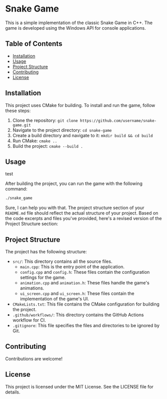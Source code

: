 # Snake Game

This is a simple implementation of the classic Snake Game in C++. The game is developed using the Windows API for console applications.

## Table of Contents

- [Installation](#installation)
- [Usage](#usage)
- [Project Structure](#project-structure)
- [Contributing](#contributing)
- [License](#license)

## Installation

This project uses CMake for building. To install and run the game, follow these steps:

1. Clone the repository: `git clone https://github.com/username/snake-game.git`
2. Navigate to the project directory: `cd snake-game`
3. Create a build directory and navigate to it: `mkdir build && cd build`
4. Run CMake: `cmake ..`
5. Build the project: `cmake --build .`

## Usage
test

After building the project, you can run the game with the following command:

```bash
./snake_game
```

Sure, I can help you with that. The project structure section of your `README.md` file should reflect the actual structure of your project. Based on the code excerpts and files you've provided, here's a revised version of the Project Structure section:


## Project Structure
The project has the following structure:

- `src/`: This directory contains all the source files.
  - `main.cpp`: This is the entry point of the application.
  - `config.cpp` and `config.h`: These files contain the configuration settings for the game.
  - `animation.cpp` and `animation.h`: These files handle the game's animations.
  - `ui_screen.cpp` and `ui_screen.h`: These files contain the implementation of the game's UI.
- `CMakeLists.txt`: This file contains the CMake configuration for building the project.
- `.github/workflows/`: This directory contains the GitHub Actions workflow for CI.
- `.gitignore`: This file specifies the files and directories to be ignored by Git.

## Contributing
Contributions are welcome!
## License
This project is licensed under the MIT License. See the LICENSE file for details.